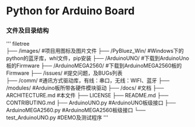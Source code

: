 
# Python for Arduino Board

### 文件及目录结构

'''
filetree  
├── /images/                        #项目用图标及图片文件
├── /PyBluez_Win/                   #Windows下的python的蓝牙库，whl文件，pip安装
├── /ArduinoUNO/                    #下载到ArduinoUno板的Firmware
├── /ArduinoMEGA2560/               #下载到ArduinoMEGA2560板的Firmware
├── /issues/                        #提交问题，及BUGs列表   
├── /comm/                          #通讯方式驱动库，有线：串口，无线：WIFI、蓝牙
├── /modules/                       #Arduino板所带各硬件模块驱动
├── /docs/                          #文档
├── ARCHITECTURE.md                 #本文件
├── LICENSE
├── README.md
├── CONTRIBUTING.md
├── ArduinoUNO.py                   #ArduinoUNO板级接口
├── ArduinoMEGA2560.py              #ArduinoMEGA2560板级接口
└── test_ArduinoUNO.py              #DEMO及测试程序
'''
